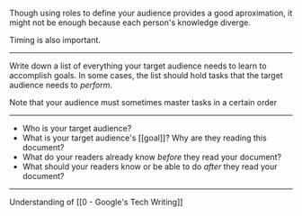 Though using roles to define your audience provides a good aproximation, it might not be enough because each person's knowledge diverge.

Timing is also important.

---

Write down a list of everything your target audience needs to learn to accomplish goals. In some cases, the list should hold tasks that the target audience needs to _perform_.

Note that your audience must sometimes master tasks in a certain order

---

-   Who is your target audience?
-   What is your target audience's [[goal]]? Why are they reading this document?
-   What do your readers already know _before_ they read your document?
-   What should your readers know or be able to do _after_ they read your document?

---

Understanding of [[0 - Google's Tech Writing]]
